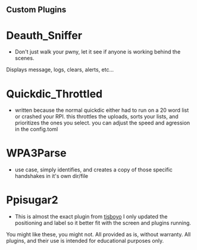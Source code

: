 ## Custom Plugins

# Deauth_Sniffer
- Don't just walk your pwny, let it see if anyone is working behind the scenes.

Displays message, logs, clears, alerts, etc...

# Quickdic_Throttled
- written because the normal quickdic either had to run on a 20 word list or crashed your RPI. this throttles the uploads, sorts your lists, and prioritizes the ones you select. you can adjust the speed and agression in the config.toml

# WPA3Parse
- use case, simply identifies, and creates a copy of those specific handshakes in it's own dir/file

# Ppisugar2
- This is almost the exact plugin from [tisboyo](https://github.com/tisboyo) I only updated the positioning and label so it better fit with the screen and plugins running. 

You might like these, you might not. All provided as is, without warranty. All plugins, and their use is intended for educational purposes only. 